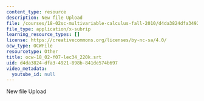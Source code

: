 ```yaml
---
content_type: resource
description: New file Upload
file: /courses/18-02sc-multivariable-calculus-fall-2010/d4da3824dfa34921898b841de574b697_ocw-18_02-f07-lec34_220k.srt
file_type: application/x-subrip
learning_resource_types: []
license: https://creativecommons.org/licenses/by-nc-sa/4.0/
ocw_type: OCWFile
resourcetype: Other
title: ocw-18_02-f07-lec34_220k.srt
uid: d4da3824-dfa3-4921-898b-841de574b697
video_metadata:
  youtube_id: null
---
```

New file Upload